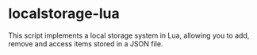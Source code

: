 # localstorage-lua
This script implements a local storage system in Lua, allowing you to add, remove and access items stored in a JSON file.
